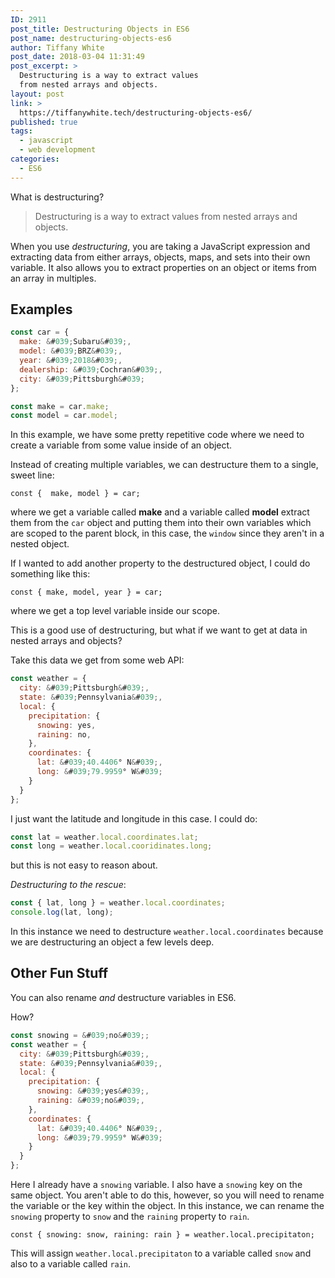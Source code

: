 ```yaml
---
ID: 2911
post_title: Destructuring Objects in ES6
post_name: destructuring-objects-es6
author: Tiffany White
post_date: 2018-03-04 11:31:49
post_excerpt: >
  Destructuring is a way to extract values
  from nested arrays and objects.
layout: post
link: >
  https://tiffanywhite.tech/destructuring-objects-es6/
published: true
tags:
  - javascript
  - web development
categories:
  - ES6
---
```

What is destructuring?

> Destructuring is a way to extract values from nested arrays and objects.

When you use *destructuring*, you are taking a JavaScript expression and extracting data from either arrays, objects, maps, and sets into their own variable. It also allows you to extract properties on an object or items from an array in multiples.

## Examples

```javascript
const car = {
  make: &#039;Subaru&#039;,
  model: &#039;BRZ&#039;,
  year: &#039;2018&#039;,
  dealership: &#039;Cochran&#039;,
  city: &#039;Pittsburgh&#039;
};

const make = car.make;
const model = car.model;
```

In this example, we have some pretty repetitive code where we need to create a variable from some value inside of an object.

Instead of creating multiple variables, we can destructure them to a single, sweet line:

`const {  make, model } = car;`

where we get a variable called **make** and a variable called **model** extract them from the `car` object and putting them into their own variables which are scoped to the parent block, in this case, the `window` since they aren't in a nested object.

If I wanted to add another property to the destructured object, I could do something like this:

`const { make, model, year } = car;`

where we get a top level variable inside our scope.

This is a good use of destructuring, but what if we want to get at data in nested arrays and objects?

Take this data we get from some web API:

```javascript
const weather = {
  city: &#039;Pittsburgh&#039;,
  state: &#039;Pennsylvania&#039;,
  local: {
    precipitation: {
      snowing: yes,
      raining: no,
    },
    coordinates: {
      lat: &#039;40.4406° N&#039;,
      long: &#039;79.9959° W&#039;
    }
  }
};
```

I just want the latitude and longitude in this case. I could do:

```javascript
const lat = weather.local.coordinates.lat;
const long = weather.local.cooridinates.long;
```
but this is not easy to reason about.

*Destructuring to the rescue*:

```javascript
const { lat, long } = weather.local.coordinates;
console.log(lat, long);
```

In this instance we need to destructure `weather.local.coordinates` because we are destructuring an object a few levels deep.

## Other Fun Stuff

You can also rename *and* destructure variables in ES6.

How?

```javascript
const snowing = &#039;no&#039;;
const weather = {
  city: &#039;Pittsburgh&#039;,
  state: &#039;Pennsylvania&#039;,
  local: {
    precipitation: {
      snowing: &#039;yes&#039;,
      raining: &#039;no&#039;,
    },
    coordinates: {
      lat: &#039;40.4406° N&#039;,
      long: &#039;79.9959° W&#039;
    }
  }
};
```
Here I already have a `snowing` variable. I also have a `snowing` key on the same object. You aren't able to do this, however, so you will need to rename the variable or the key within the object. In this instance, we can rename the `snowing` property to `snow` and the `raining` property to `rain`.

`const { snowing: snow, raining: rain } = weather.local.precipitaton;`

This will assign `weather.local.precipitaton` to a variable called `snow` and also to a variable called `rain`.